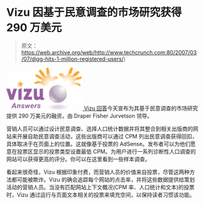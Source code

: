 # Vizu 因基于民意调查的市场研究获得 290 万美元

> 原文：<https://web.archive.org/web/http://www.techcrunch.com:80/2007/03/07/digg-hits-1-million-registered-users/>)

[![viziologo.jpg](img/94a8ffe8a26a5150a0fc2b040d4dd1b2.png) ](https://web.archive.org/web/20081204112243/http://answers.vizu.com/index.htm) [ Vizu 回答](https://web.archive.org/web/20081204112243/http://answers.vizu.com/)今天宣布为其基于民意调查的市场研究提供 290 万美元的融资，由 Draper Fisher Jurvetson 领导。

营销人员可以通过设计民意调查、选择人口统计数据并将其整合到相关出版商的网站来开展自助民意调查活动，这些出版商可以通过 CPM 列出民意调查获得回扣，具体取决于在页面上的位置。这就像基于投票的 AdSense。发布者可以为他们愿意在投票区显示的投票类型设置最低 CPM。为用户进行一系列诊断性人口调查的网站可以获得更高的评分。你可以在这里看到一些样本调查。

看起来很奇怪，Vizu 根据印象付费，而营销人员的价值来自投票，尽管这两种方法都可能被欺诈。Vizu 的确会追踪每个网站的点击率，并将这些数据提供给策划活动的营销人员。当没有匹配网站上下文概况(CPM 率、人口统计和文本)的投票时，Vizu 通过运行与页面文本相关的投票来填充空间，以保持读者习惯该功能。